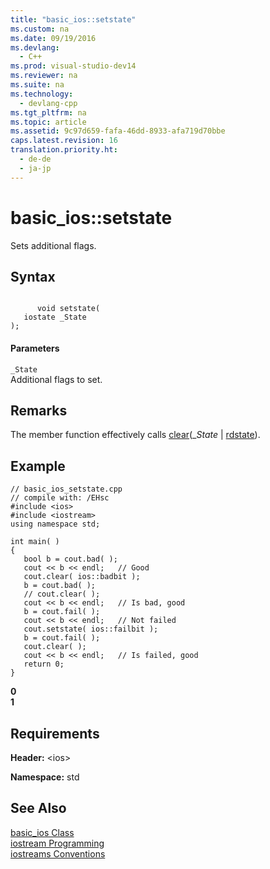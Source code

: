 ```yaml
---
title: "basic_ios::setstate"
ms.custom: na
ms.date: 09/19/2016
ms.devlang: 
  - C++
ms.prod: visual-studio-dev14
ms.reviewer: na
ms.suite: na
ms.technology: 
  - devlang-cpp
ms.tgt_pltfrm: na
ms.topic: article
ms.assetid: 9c97d659-fafa-46dd-8933-afa719d70bbe
caps.latest.revision: 16
translation.priority.ht: 
  - de-de
  - ja-jp
---
```

# basic_ios::setstate
Sets additional flags.  
  
## Syntax  
  
```  
  
      void setstate(  
   iostate _State  
);  
```  
  
#### Parameters  
 `_State`  
 Additional flags to set.  
  
## Remarks  
 The member function effectively calls [clear](../vs140/basic_ios--clear.md)(_*State* &#124; [rdstate](../vs140/basic_ios--rdstate.md)).  
  
## Example  
  
```  
// basic_ios_setstate.cpp  
// compile with: /EHsc  
#include <ios>  
#include <iostream>  
using namespace std;  
  
int main( )   
{  
   bool b = cout.bad( );  
   cout << b << endl;   // Good  
   cout.clear( ios::badbit );  
   b = cout.bad( );  
   // cout.clear( );  
   cout << b << endl;   // Is bad, good  
   b = cout.fail( );  
   cout << b << endl;   // Not failed  
   cout.setstate( ios::failbit );  
   b = cout.fail( );  
   cout.clear( );  
   cout << b << endl;   // Is failed, good  
   return 0;  
}  
```  
  
 **0**  
**1**   
## Requirements  
 **Header:** <ios\>  
  
 **Namespace:** std  
  
## See Also  
 [basic_ios Class](../vs140/basic_ios-Class.md)   
 [iostream Programming](../vs140/iostream-Programming.md)   
 [iostreams Conventions](../vs140/iostreams-Conventions.md)